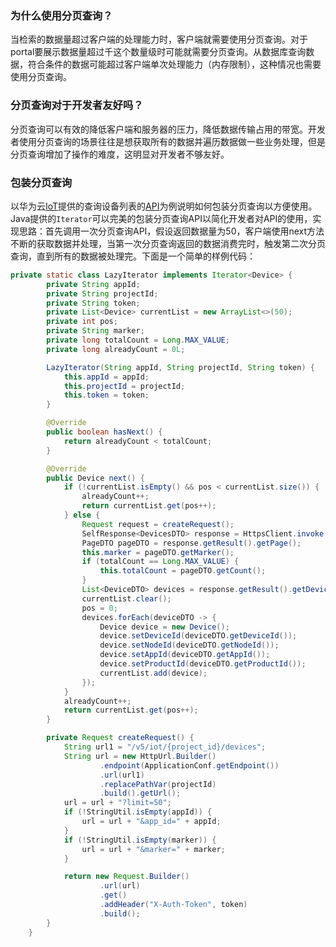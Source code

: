 ### 为什么使用分页查询？

当检索的数据量超过客户端的处理能力时，客户端就需要使用分页查询。对于portal要展示数据量超过千这个数量级时可能就需要分页查询。从数据库查询数据，符合条件的数据可能超过客户端单次处理能力（内存限制），这种情况也需要使用分页查询。

### 分页查询对于开发者友好吗？

分页查询可以有效的降低客户端和服务器的压力，降低数据传输占用的带宽。开发者使用分页查询的场景往往是想获取所有的数据并遍历数据做一些业务处理，但是分页查询增加了操作的难度，这明显对开发者不够友好。

### 包装分页查询

以华为云[IoT](https://www.huaweicloud.com/product/iothub.html)提供的查询设备列表的[API](https://support.huaweicloud.com/api-iothub/iot_06_v5_0048.html)为例说明如何包装分页查询以方便使用。Java提供的`Iterator`可以完美的包装分页查询API以简化开发者对API的使用，实现思路：首先调用一次分页查询API，假设返回数据量为50，客户端使用next方法不断的获取数据并处理，当第一次分页查询返回的数据消费完时，触发第二次分页查询，直到所有的数据被处理完。下面是一个简单的样例代码：

~~~java
private static class LazyIterator implements Iterator<Device> {
        private String appId;
        private String projectId;
        private String token;
        private List<Device> currentList = new ArrayList<>(50);
        private int pos;
        private String marker;
        private long totalCount = Long.MAX_VALUE;
        private long alreadyCount = 0L;

        LazyIterator(String appId, String projectId, String token) {
            this.appId = appId;
            this.projectId = projectId;
            this.token = token;
        }

        @Override
        public boolean hasNext() {
            return alreadyCount < totalCount;
        }

        @Override
        public Device next() {
            if (!currentList.isEmpty() && pos < currentList.size()) {
                alreadyCount++;
                return currentList.get(pos++);
            } else {
                Request request = createRequest();
                SelfResponse<DevicesDTO> response = HttpsClient.invoke(request, DevicesDTO.class);
                PageDTO pageDTO = response.getResult().getPage();
                this.marker = pageDTO.getMarker();
                if (totalCount == Long.MAX_VALUE) {
                    this.totalCount = pageDTO.getCount();
                }
                List<DeviceDTO> devices = response.getResult().getDevices();
                currentList.clear();
                pos = 0;
                devices.forEach(deviceDTO -> {
                    Device device = new Device();
                    device.setDeviceId(deviceDTO.getDeviceId());
                    device.setNodeId(deviceDTO.getNodeId());
                    device.setAppId(deviceDTO.getAppId());
                    device.setProductId(deviceDTO.getProductId());
                    currentList.add(device);
                });
            }
            alreadyCount++;
            return currentList.get(pos++);
        }

        private Request createRequest() {
            String url1 = "/v5/iot/{project_id}/devices";
            String url = new HttpUrl.Builder()
                    .endpoint(ApplicationConf.getEndpoint())
                    .url(url1)
                    .replacePathVar(projectId)
                    .build().getUrl();
            url = url + "?limit=50";
            if (!StringUtil.isEmpty(appId)) {
                url = url + "&app_id=" + appId;
            }
            if (!StringUtil.isEmpty(marker)) {
                url = url + "&marker=" + marker;
            }

            return new Request.Builder()
                    .url(url)
                    .get()
                    .addHeader("X-Auth-Token", token)
                    .build();
        }
    }
~~~

